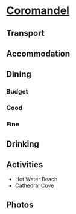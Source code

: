 # [Coromandel](https://en.wikipedia.org/wiki/Coromandel_Peninsula)

## Transport

## Accommodation

## Dining

### Budget

### Good

### Fine

## Drinking

## Activities

* Hot Water Beach
* Cathedral Cove

## Photos
